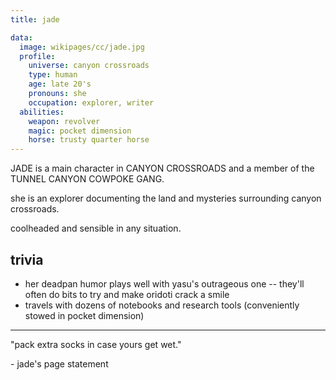 ```yaml
---
title: jade

data:
  image: wikipages/cc/jade.jpg
  profile:
    universe: canyon crossroads
    type: human
    age: late 20's
    pronouns: she
    occupation: explorer, writer
  abilities:
    weapon: revolver
    magic: pocket dimension
    horse: trusty quarter horse
---
```


JADE is a main character in CANYON CROSSROADS and a member of the TUNNEL CANYON COWPOKE GANG.

she is an explorer documenting the land and mysteries surrounding canyon crossroads.

coolheaded and sensible in any situation.

## trivia

- her deadpan humor plays well with yasu's outrageous one -- they'll often do bits to try and make oridoti crack a smile
- travels with dozens of notebooks and research tools (conveniently stowed in pocket dimension)

---

"pack extra socks in case yours get wet."

\- jade's page statement
